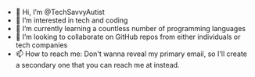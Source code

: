 - 👋 Hi, I’m @TechSavvyAutist
- 👀 I’m interested in tech and coding
- 🌱 I’m currently learning a countless number of programming languages 
- 💞️ I’m looking to collaborate on GitHub repos from either individuals or tech companies
- 📫 How to reach me: Don't wanna reveal my primary email, so I'll create a secondary one that you can reach me at instead.

<!---
TechSavvyAutist/TechSavvyAutist is a ✨ special ✨ repository because its `README.md` (this file) appears on your GitHub profile.
You can click the Preview link to take a look at your changes.
--->
